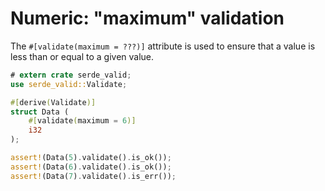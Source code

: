 # Numeric: "maximum" validation

The `#[validate(maximum = ???)]` attribute is used to ensure that a value is less than or equal to a given value.

```rust
# extern crate serde_valid;
use serde_valid::Validate;

#[derive(Validate)]
struct Data (
    #[validate(maximum = 6)]
    i32
);

assert!(Data(5).validate().is_ok());
assert!(Data(6).validate().is_ok());
assert!(Data(7).validate().is_err());
```
